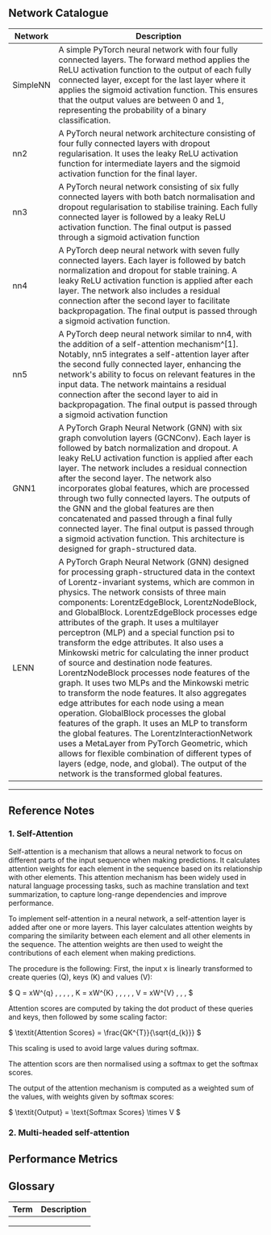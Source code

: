 ## Network Catalogue

| Network   | Description                                      |
|-----------|--------------------------------------------------|
| SimpleNN  | A simple PyTorch neural network with four fully connected layers. The forward method applies the ReLU activation function to the output of each fully connected layer, except for the last layer where it applies the sigmoid activation function. This ensures that the output values are between 0 and 1, representing the probability of a binary classification. |
| nn2       | A PyTorch neural network architecture consisting of four fully connected layers with dropout regularisation. It uses the leaky ReLU activation function for intermediate layers and the sigmoid activation function for the final layer.                     |
| nn3       | A PyTorch neural network consisting of six fully connected layers with both batch normalisation and dropout regularisation to stabilise training. Each fully connected layer is followed by a leaky ReLU activation function. The final output is passed through a sigmoid activation function                   |
| nn4       | A PyTorch deep neural network with seven fully connected layers. Each layer is followed by batch normalization and dropout for stable training. A leaky ReLU activation function is applied after each layer. The network also includes a residual connection after the second layer to facilitate backpropagation. The final output is passed through a sigmoid activation function.                   |
| nn5       | A PyTorch deep neural network similar to nn4, with the addition of a self-attention mechanism^[1]. Notably, nn5 integrates a self-attention layer after the second fully connected layer, enhancing the network's ability to focus on relevant features in the input data. The network maintains a residual connection after the second layer to aid in backpropagation. The final output is passed through a sigmoid activation function|
| GNN1            | A PyTorch Graph Neural Network (GNN) with six graph convolution layers (GCNConv). Each layer is followed by batch normalization and dropout. A leaky ReLU activation function is applied after each layer. The network includes a residual connection after the second layer. The network also incorporates global features, which are processed through two fully connected layers. The outputs of the GNN and the global features are then concatenated and passed through a final fully connected layer. The final output is passed through a sigmoid activation function. This architecture is designed for graph-structured data.|
|    LENN       |  A PyTorch Graph Neural Network (GNN) designed for processing graph-structured data in the context of Lorentz-invariant systems, which are common in physics. The network consists of three main components: LorentzEdgeBlock, LorentzNodeBlock, and GlobalBlock. LorentzEdgeBlock processes edge attributes of the graph. It uses a multilayer perceptron (MLP) and a special function psi to transform the edge attributes. It also uses a Minkowski metric for calculating the inner product of source and destination node features. LorentzNodeBlock processes node features of the graph. It uses two MLPs and the Minkowski metric to transform the node features. It also aggregates edge attributes for each node using a mean operation. GlobalBlock processes the global features of the graph. It uses an MLP to transform the global features. The LorentzInteractionNetwork uses a MetaLayer from PyTorch Geometric, which allows for flexible combination of different types of layers (edge, node, and global). The output of the network is the transformed global features.           |


----

## Reference Notes

 ### 1. Self-Attention
Self-attention is a mechanism that allows a neural network to focus on different parts of the input sequence when making predictions. It calculates attention weights for each element in the sequence based on its relationship with other elements. This attention mechanism has been widely used in natural language processing tasks, such as machine translation and text summarization, to capture long-range dependencies and improve performance.

To implement self-attention in a neural network, a self-attention layer is added after one or more layers. This layer calculates attention weights by comparing the similarity between each element and all other elements in the sequence. The attention weights are then used to weight the contributions of each element when making predictions.

The procedure is the following:
First, the input x is linearly transformed to create queries (Q), keys (K) and values (V):

$
Q = xW^{q}     \, \, \, , \,
K = xW^{K}      \, \, \, , \,
V = xW^{V}      \, \, \, 
$ 

Attention scores are computed by taking the dot product of these queries and keys, then followed by some scaling factor:

$
\textit{Attention Scores} = \frac{QK^{T}}{\sqrt{d_{k}}}
$

This scaling is used to avoid large values during softmax.

The attention scors are then normalised using a softmax to get the softmax scores.

The output of the attention mechanism is computed as a weighted sum of the values, with weights given by softmax scores:

$
\textit{Output} = \text{Softmax Scores} \times V
$

### 2. Multi-headed self-attention

## Performance Metrics

## Glossary
| Term      | Description                                      |
|-----------|--------------------------------------------------|
|||
|||
|||

